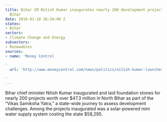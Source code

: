 ```yaml
---
title: Bihar CM Nitish Kumar inaugurates nearly 200 development projects across North
  Bihar
date: 2018-01-10 16:34:00 Z
states:
- Bihar
sectors:
- Climate Change and Energy
subsectors:
- Renewables
sources:
- name: 'Money Control

'
  url: 'http://www.moneycontrol.com/news/politics/nitish-kumar-launches-projects-worth-rs-304-crore-in-north-bihar-2476685.html

'
---
```


Bihar chief minister Nitish Kumar inaugurated and laid foundation stones for nearly 200 projects worth over $47.3 million in North Bihar as part of the “Vikas Samiksha Yatra,” a state-wide journey to assess development challenges. Among the projects inaugurated was a solar-powered mini water supply system costing the state $58,295.
